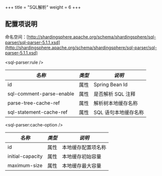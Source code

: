 +++
title = "SQL解析"
weight = 6
+++

## 配置项说明

命名空间：[http://shardingsphere.apache.org/schema/shardingsphere/sql-parser/sql-parser-5.1.1.xsd](http://shardingsphere.apache.org/schema/shardingsphere/sql-parser/sql-parser-5.1.1.xsd)

\<sql-parser:rule />

| *名称*                    | *类型* | *说明*             |
|--------------------------|-------|--------------------|
| id                       | 属性   | Spring Bean Id     |
| sql-comment-parse-enable | 属性   | 是否解析 SQL 注释    |
| parse-tree-cache-ref     | 属性   | 解析树本地缓存名称    |
| sql-statement-cache-ref  | 属性   | SQL 语句本地缓存名称 |

\<sql-parser:cache-option />

| *名称*                       | *类型* | *说明*                              |
|-----------------------------| ----- |-------------------------------------|
| id                          | 属性  | 本地缓存配置项名称                      |
| initial-capacity            | 属性  | 本地缓存初始容量                        |
| maximum-size                | 属性  | 本地缓存最大容量                        |
